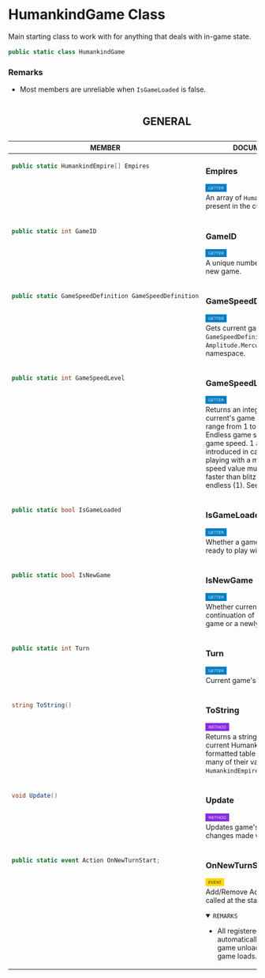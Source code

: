 # **HumankindGame Class**

Main starting class to work with for anything that deals with in-game state.

```csharp
public static class HumankindGame
```

### Remarks
<ul>
<li>

Most members are unreliable when `IsGameLoaded` is false.</li>
</ul>


<table width="100%"><caption>

## GENERAL  
</caption><thead><tr><th>MEMBER</th><th>DOCUMENTATION</th></tr></thead>
<tbody>
<tr><td align="left" valign="top">

```csharp
public static HumankindEmpire[] Empires
```
</td><td align="left" valign="top">

### Empires
<img src="./resources/getter.svg" alt="Getter" height="16px"/><br/>
An array of `HumankindEmpire`'s present in the current game, if any.</td></tr>
<tr><td align="left" valign="top">

```csharp
public static int GameID
```
</td><td align="left" valign="top">

### GameID
<img src="./resources/getter.svg" alt="Getter" height="16px"/><br/>
A unique number for every started new game.</td></tr>
<tr><td align="left" valign="top">

```csharp
public static GameSpeedDefinition GameSpeedDefinition
```
</td><td align="left" valign="top">

### GameSpeedDefinition
<img src="./resources/getter.svg" alt="Getter" height="16px"/><br/>
Gets current game's `GameSpeedDefinition` declared in `Amplitude.Mercury.Data.Simulation` namespace.</td></tr>
<tr><td align="left" valign="top">

```csharp
public static int GameSpeedLevel
```
</td><td align="left" valign="top">

### GameSpeedLevel
<img src="./resources/getter.svg" alt="Getter" height="16px"/><br/>
Returns an integer representing current's game speed, values range from 1 to 7 where 2 is Endless game speed and 6 is Blitz game speed. 1 and 7 were introduced in case the user is playing with a modded game where speed value multipliers make it faster than blitz (7) or slower than endless (1). See [GameSpeedLevel](GameSpeedLevel.md 'GameSpeedLevel.md').</td></tr>
<tr><td align="left" valign="top">

```csharp
public static bool IsGameLoaded
```
</td><td align="left" valign="top">

### IsGameLoaded
<img src="./resources/getter.svg" alt="Getter" height="16px"/><br/>
Whether a game is fully loaded and ready to play with.</td></tr>
<tr><td align="left" valign="top">

```csharp
public static bool IsNewGame
```
</td><td align="left" valign="top">

### IsNewGame
<img src="./resources/getter.svg" alt="Getter" height="16px"/><br/>
Whether current game (if any) is a continuation of a previously saved game or a newly started one.</td></tr>
<tr><td align="left" valign="top">

```csharp
public static int Turn
```
</td><td align="left" valign="top">

### Turn
<img src="./resources/getter.svg" alt="Getter" height="16px"/><br/>
Current game's turn,</td></tr>
<tr><td align="left" valign="top">

```csharp
string ToString()
```
</td><td align="left" valign="top">

### ToString
<img src="./resources/method.svg" alt="Method" height="16px"/><br/>
Returns a string that represents the current HumankindGame in a formatted table with all empires and many of their values found in `HumankindEmpire` class.</td></tr>
<tr><td align="left" valign="top">

```csharp
void Update()
```
</td><td align="left" valign="top">

### Update
<img src="./resources/method.svg" alt="Method" height="16px"/><br/>
Updates game's UI to reflect any changes made with this API.</td></tr>
<tr><td align="left" valign="top">

```csharp
public static event Action OnNewTurnStart;
```
</td><td align="left" valign="top">

### OnNewTurnStart
<img src="./resources/event.svg" alt="Event" height="16px"/><br/>
Add/Remove Action handlers to be called at the start of every turn.<details open><summary><code>REMARKS</code></summary><ul>
<li>

All registered actions are automatically removed when game unloads and before a game loads.</li>
</ul></details>
</td></tr>
</tbody></table>
